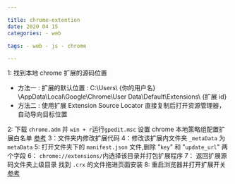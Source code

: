 ```yaml
---

title: chrome-extention
date: 2020 04 15
categories: - web

tags: - web - js - chrome

---
```


1: 找到本地 chrome 扩展的源码位置

-   方法一 : 扩展的默认位置 : C:\Users\ {你的用户名} \AppData\Local\Google\Chrome\User Data\Default\Extensions\ {扩展 id}
-   方法二 : 使用扩展 Extension Source Locator 直接复制后打开资源管理器，自动导向目标位置

2: 下载 `chrome.adm` 并 `win + r`运行`gpedit.msc` 设置 chrome 本地策略组配置扩展白名单 [参考](https://jingyan.baidu.com/article/ce09321b7d581e2bff858f23.html)
3：文件夹内修改扩展代码
4：修改该扩展内文件夹 `_metaData` 为 `metaData`
5: 打开文件夹下的 `manifest.json` 文件,删除 "`key`" 和 "`update_url`" 两个字段
6： `chrome://extensions/`内选择该目录并打包扩展程序
7： 返回扩展源码文件夹上级目录 找到 `.crx` 的文件拖进页面安装
8: 重启浏览器并打开扩展开关 [参考](https://blog.csdn.net/qq_26891045/article/details/51200059)

###

[^_^]: # ( // TODO 热更新开发环境)

